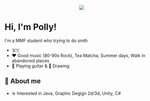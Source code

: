 <div id="header" align="center">
    <img src="https://sun9-30.userapi.com/impg/y1X5h6z-UeTLAa6zhMwWrf6XOzb1Md5HUM8h_w/0SBE-2yVj4U.jpg?size=1500x494&quality=95&sign=2042db4e356da9d237d902aacdd30cf5&type=album">
</div>

# Hi, I'm Polly!

I'm a MMF student who trying to do smth

- 🇧🇾
- ❤️ Good music (80-90s Rock), Tea Matcha, Summer days, Walk in abandoned places
- 🎸 Playing guitar & 🎨 Drawing 

## 👩 About me

- ☕️ Interested in Java, Graphic Degign 2d/3d, Unity, C#
